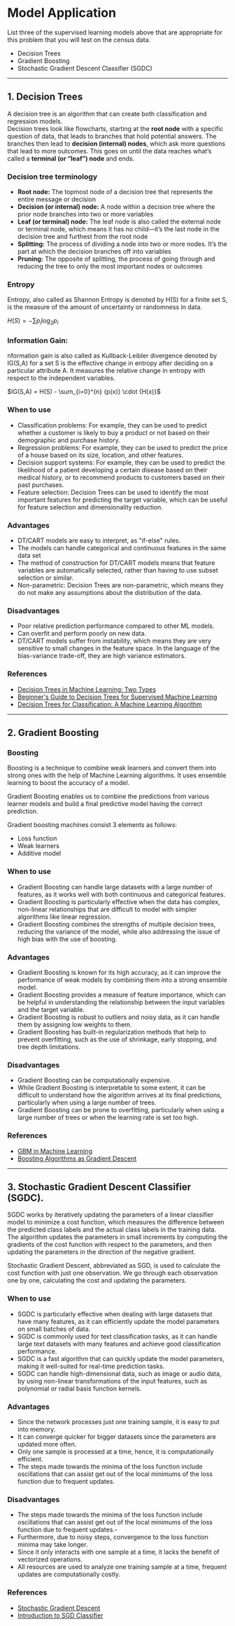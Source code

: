 # Model Application
List three of the supervised learning models above that are appropriate for this problem that you will test on the census data.
- Decision Trees
- Gradient Boosting
- Stochastic Gradient Descent Classifier (SGDC)
------
## 1. Decision Trees
A decision tree is an algorithm that can create both classification and regression models. <br>
Decision trees look like flowcharts, starting at the **root node** with a specific question of data, that leads to branches that hold potential answers. The branches then lead to **decision (internal) nodes**, which ask more questions that lead to more outcomes. This goes on until the data reaches what’s called a **terminal (or “leaf”) node** and ends.

### Decision tree terminology
- **Root node:** The topmost node of a decision tree that represents the entire message or decision
- **Decision (or internal) node:** A node within a decision tree where the prior node branches into two or more variables
- **Leaf (or terminal) node:** The leaf node is also called the external node or terminal node, which means it has no child—it’s the last node in the decision tree and furthest from the root node
- **Splitting:** The process of dividing a node into two or more nodes. It’s the part at which the decision branches off into variables
- **Pruning:** The opposite of splitting, the process of going through and reducing the tree to only the most important nodes or outcomes

### Entropy
Entropy, also called as Shannon Entropy is denoted by H(S) for a finite set S, is the measure of the amount of uncertainty or randomness in data.

$H(S) = -\sum{p_i\log_2{p_i}}$

### Information Gain:
nformation gain is also called as Kullback-Leibler divergence denoted by IG(S,A) for a set S is the effective change in entropy after deciding on a particular attribute A. It measures the relative change in entropy with respect to the independent variables.

$IG(S,A) = H(S) - \sum_{i=0}^{n}  {p(x)} \cdot {H(x)}$

### When to use 

- Classification problems:  For example, they can be used to predict whether a customer is likely to buy a product or not based on their demographic and purchase history.
- Regression problems: For example, they can be used to predict the price of a house based on its size, location, and other features. 
- Decision support systems: For example, they can be used to predict the likelihood of a patient developing a certain disease based on their medical history, or to recommend products to customers based on their past purchases.
- Feature selection: Decision Trees can be used to identify the most important features for predicting the target variable, which can be useful for feature selection and dimensionality reduction.


### Advantages
- DT/CART models are easy to interpret, as "if-else" rules.
- The models can handle categorical and continuous features in the same data set
- The method of construction for DT/CART models means that feature variables are automatically selected, rather than having to use subset selection or similar.
- Non-parametric: Decision Trees are non-parametric, which means they do not make any assumptions about the distribution of the data. 

### Disadvantages
- Poor relative prediction performance compared to other ML models.
- Can overfit and perform poorly on new data.
- DT/CART models suffer from instability, which means they are very sensitive to small changes in the feature space. In the language of the bias-variance trade-off, they are high variance estimators.

### References

- [Decision Trees in Machine Learning: Two Types](https://www.coursera.org/articles/decision-tree-machine-learning)
- [Beginner's Guide to Decision Trees for Supervised Machine Learning](https://www.quantstart.com/articles/Beginners-Guide-to-Decision-Trees-for-Supervised-Machine-Learning/)
- [Decision Trees for Classification: A Machine Learning Algorithm](https://www.xoriant.com/blog/decision-trees-for-classification-a-machine-learning-algorithm)
----
## 2. Gradient Boosting
### Boosting
Boosting is a technique to combine weak learners and convert them into strong ones with the help of Machine Learning algorithms. It uses ensemble learning to boost the accuracy of a model. 

Gradient Boosting enables us to combine the predictions from various learner models and build a final predictive model having the correct prediction.

Gradient boosting machines consist 3 elements as follows:

- Loss function
- Weak learners
- Additive model

### When to use 

- Gradient Boosting can handle large datasets with a large number of features, as it works well with both continuous and categorical features.
- Gradient Boosting is particularly effective when the data has complex, non-linear relationships that are difficult to model with simpler algorithms like linear regression.
- Gradient Boosting combines the strengths of multiple decision trees, reducing the variance of the model, while also addressing the issue of high bias with the use of boosting.

### Advantages
- Gradient Boosting is known for its high accuracy, as it can improve the performance of weak models by combining them into a strong ensemble model.
- Gradient Boosting provides a measure of feature importance, which can be helpful in understanding the relationship between the input variables and the target variable.
- Gradient Boosting is robust to outliers and noisy data, as it can handle them by assigning low weights to them.
- Gradient Boosting has built-in regularization methods that help to prevent overfitting, such as the use of shrinkage, early stopping, and tree depth limitations.

### Disadvantages
- Gradient Boosting can be computationally expensive.
- While Gradient Boosting is interpretable to some extent, it can be difficult to understand how the algorithm arrives at its final predictions, particularly when using a large number of trees.
- Gradient Boosting can be prone to overfitting, particularly when using a large number of trees or when the learning rate is set too high.
### References

- [GBM in Machine Learning](https://www.javatpoint.com/gbm-in-machine-learning)
- [Boosting Algorithms as Gradient Descent ](https://proceedings.neurips.cc/paper/1999/file/96a93ba89a5b5c6c226e49b88973f46e-Paper.pdf)

----
## 3. Stochastic Gradient Descent Classifier (SGDC).
SGDC works by iteratively updating the parameters of a linear classifier model to minimize a cost function, which measures the difference between the predicted class labels and the actual class labels in the training data. The algorithm updates the parameters in small increments by computing the gradients of the cost function with respect to the parameters, and then updating the parameters in the direction of the negative gradient.

Stochastic Gradient Descent, abbreviated as SGD, is used to calculate the cost function with just one observation. We go through each observation one by one, calculating the cost and updating the parameters.

### When to use 

- SGDC is particularly effective when dealing with large datasets that have many features, as it can efficiently update the model parameters on small batches of data.
- SGDC is commonly used for text classification tasks, as it can handle large text datasets with many features and achieve good classification performance.
- SGDC is a fast algorithm that can quickly update the model parameters, making it well-suited for real-time prediction tasks.
- SGDC can handle high-dimensional data, such as image or audio data, by using non-linear transformations of the input features, such as polynomial or radial basis function kernels.

### Advantages
- Since the network processes just one training sample, it is easy to put into memory.
- It can converge quicker for bigger datasets since the parameters are updated more often.
- Only one sample is processed at a time, hence, it is computationally efficient.
- The steps made towards the minima of the loss function include oscillations that can assist get out of the local minimums of the loss function due to frequent updates.

### Disadvantages
- The steps made towards the minima of the loss function include oscillations that can assist get out of the local minimums of the loss function due to frequent updates.-
- Furthermore, due to noisy steps, convergence to the loss function minima may take longer.
- Since it only interacts with one sample at a time, it lacks the benefit of vectorized operations.
- All resources are used to analyze one training sample at a time, frequent updates are computationally costly.
### References

- [Stochastic Gradient Descent](https://www.simplilearn.com/tutorials/scikit-learn-tutorial/stochastic-gradient-descent-scikit-learn)
- [Introduction to SGD Classifier ](https://michael-fuchs-python.netlify.app/2019/11/11/introduction-to-sgd-classifier/)


